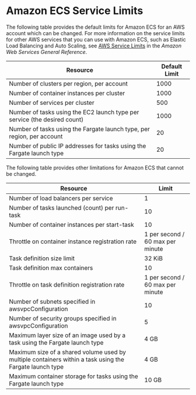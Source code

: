 # Amazon ECS Service Limits<a name="service_limits"></a>

The following table provides the default limits for Amazon ECS for an AWS account which can be changed\. For more information on the service limits for other AWS services that you can use with Amazon ECS, such as Elastic Load Balancing and Auto Scaling, see [AWS Service Limits](http://docs.aws.amazon.com/general/latest/gr/aws_service_limits.html) in the *Amazon Web Services General Reference*\.


| Resource | Default Limit | 
| --- | --- | 
| Number of clusters per region, per account | 1000 | 
| Number of container instances per cluster | 1000 | 
| Number of services per cluster | 500 | 
| Number of tasks using the EC2 launch type per service \(the desired count\) | 1000 | 
| Number of tasks using the Fargate launch type, per region, per account | 20 | 
| Number of public IP addresses for tasks using the Fargate launch type | 20 | 

The following table provides other limitations for Amazon ECS that cannot be changed\.


| Resource | Limit | 
| --- | --- | 
| Number of load balancers per service | 1 | 
| Number of tasks launched \(count\) per run\-task | 10 | 
| Number of container instances per start\-task | 10 | 
| Throttle on container instance registration rate | 1 per second / 60 max per minute | 
| Task definition size limit | 32 KiB | 
| Task definition max containers | 10 | 
| Throttle on task definition registration rate | 1 per second / 60 max per minute | 
| Number of subnets specified in awsvpcConfiguration | 10 | 
| Number of security groups specified in awsvpcConfiguration | 5 | 
| Maximum layer size of an image used by a task using the Fargate launch type | 4 GB | 
| Maximum size of a shared volume used by multiple containers within a task using the Fargate launch type | 4 GB | 
| Maximum container storage for tasks using the Fargate launch type | 10 GB | 